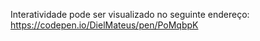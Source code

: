 Interatividade pode ser visualizado no seguinte endereço: https://codepen.io/DielMateus/pen/PoMqbpK

